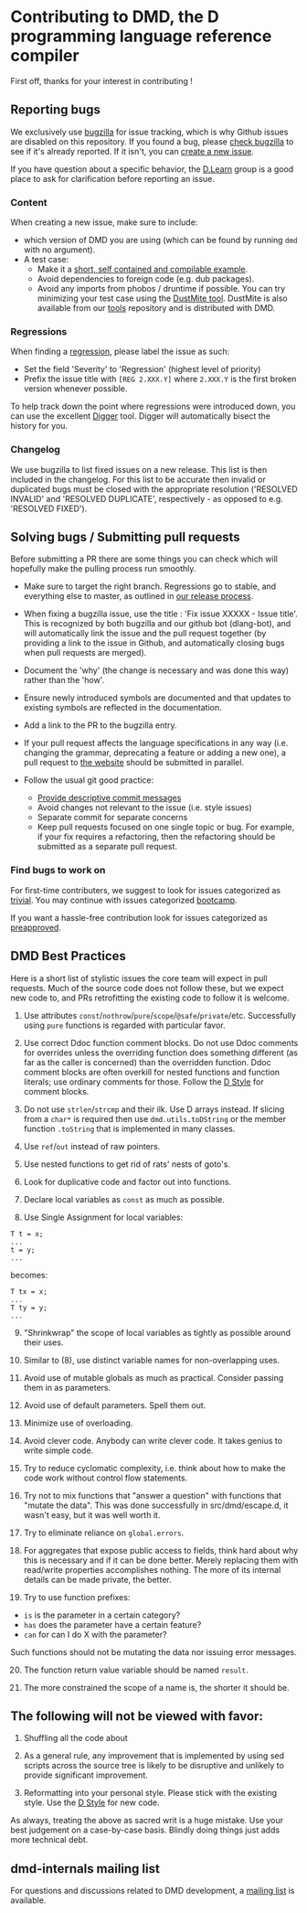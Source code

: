# Contributing to DMD, the D programming language reference compiler

First off, thanks for your interest in contributing !

## Reporting bugs

We exclusively use [bugzilla](https://issues.dlang.org/) for issue tracking, which is why Github issues are disabled on this repository.
If you found a bug, please [check bugzilla](https://issues.dlang.org/query.cgi) to see if it's already reported.
If it isn't, you can [create a new issue](https://issues.dlang.org/enter_bug.cgi).

If you have question about a specific behavior, the [D.Learn](http://forum.dlang.org/group/learn) group is a good place to ask for clarification before reporting an issue.

### Content

When creating a new issue, make sure to include:
- which version of DMD you are using (which can be found by running `dmd` with no argument).
- A test case:
  - Make it a [short, self contained and compilable example](http://sscce.org/).
  - Avoid dependencies to foreign code (e.g. dub packages).
  - Avoid any imports from phobos / druntime if possible.
You can try minimizing your test case using the [DustMite tool](https://github.com/CyberShadow/DustMite/wiki).
DustMite  is also available from our [tools](https://github.com/dlang/tools) repository and is distributed with DMD.

### Regressions

When finding a [regression](https://en.wikipedia.org/wiki/Software_regression), please label the issue as such:
- Set the field 'Severity' to 'Regression' (highest level of priority)
- Prefix the issue title with `[REG 2.XXX.Y]` where `2.XXX.Y` is the first broken version whenever possible.

To help track down the point where regressions were introduced down, you can use the excellent [Digger](https://github.com/CyberShadow/digger) tool.
Digger will automatically bisect the history for you.

### Changelog

We use bugzilla to list fixed issues on a new release.  This list is then included in the changelog.
For this list to be accurate then invalid or duplicated bugs must be closed with the appropriate resolution ('RESOLVED INVALID' and 'RESOLVED DUPLICATE', respectively - as opposed to e.g. 'RESOLVED FIXED').


## Solving bugs / Submitting pull requests

Before submitting a PR there are some things you can check which will hopefully make the pulling process run smoothly.

- Make sure to target the right branch.  Regressions go to stable, and everything else to master, as outlined in [our release process](http://wiki.dlang.org/DIP75).

- When fixing a bugzilla issue, use the title : 'Fix issue XXXXX - Issue title'.  This is recognized by both bugzilla and our github bot (dlang-bot),
  and will automatically link the issue and the pull request together (by providing a link to the issue in Github, and automatically closing bugs when pull requests are merged).

- Document the 'why' (the change is necessary and was done this way) rather than the 'how'.

- Ensure newly introduced symbols are documented and that updates to existing symbols are reflected in the documentation.

- Add a link to the PR to the bugzilla entry.

- If your pull request affects the language specifications in any way (i.e. changing the grammar, deprecating a feature or adding a new one),
  a pull request to [the website](https://github.com/dlang/dlang.org) should be submitted in parallel.

- Follow the usual git good practice:
  - [Provide descriptive commit messages](https://chris.beams.io/posts/git-commit/)
  - Avoid changes not relevant to the issue (i.e. style issues)
  - Separate commit for separate concerns
  - Keep pull requests focused on one single topic or bug.  For example, if your fix requires a refactoring, then the refactoring should be submitted as a separate pull request.

### Find bugs to work on

For first-time contributers, we suggest to look for issues categorized as [trivial](https://issues.dlang.org/buglist.cgi?component=dmd&keywords=trivial&product=D). You may continue with issues categorized [bootcamp](https://issues.dlang.org/buglist.cgi?component=dmd&keywords=bootcamp&product=D).

If you want a hassle-free contribution look for issues categorized as [preapproved](https://issues.dlang.org/buglist.cgi?component=dmd&keywords=preapproved&product=D).

## DMD Best Practices

Here is a short list of stylistic issues the core team will expect in
pull requests. Much of the source code does not follow these, but
we expect new code to, and PRs retrofitting the existing code to
follow it is welcome.

1. Use attributes `const`/`nothrow`/`pure`/`scope`/`@safe`/`private`/etc.
Successfully using `pure` functions is regarded with particular favor.

2. Use correct Ddoc function comment blocks. Do not use Ddoc comments for
overrides unless the overriding function does something different (as far as
the caller is concerned) than the overridden function. Ddoc comment blocks
are often overkill for nested functions and function literals; use ordinary
comments for those. Follow the [D Style](https://dlang.org/dstyle.html#phobos_documentation)
for comment blocks.

3. Do not use `strlen`/`strcmp` and their ilk. Use D arrays instead.
If slicing from a `char*` is required then use `dmd.utils.toDString`
or the member function `.toString` that is implemented in many classes.

4. Use `ref`/`out` instead of raw pointers.

5. Use nested functions to get rid of rats' nests of goto's.

6. Look for duplicative code and factor out into functions.

7. Declare local variables as `const` as much as possible.

8. Use Single Assignment for local variables:
```
T t = x;
...
t = y;
...
```
becomes:
```
T tx = x;
...
T ty = y;
...
```

9. "Shrinkwrap" the scope of local variables as tightly as possible
around their uses.

10. Similar to (8), use distinct variable names for non-overlapping uses.

11. Avoid use of mutable globals as much as practical. Consider passing them
in as parameters.

12. Avoid use of default parameters. Spell them out.

13. Minimize use of overloading.

14. Avoid clever code. Anybody can write clever code. It takes genius to write
simple code.

15. Try to reduce cyclomatic complexity, i.e. think about how to make the code work
without control flow statements.

16. Try not to mix functions that "answer a question" with functions that
"mutate the data".
This was done successfully in src/dmd/escape.d, it wasn't easy, but
it was well worth it.

17. Try to eliminate reliance on `global.errors`.

18. For aggregates that expose public access to fields, think hard about why this is
necessary and if it can be done better. Merely replacing them with read/write properties
accomplishes nothing. The more of its internal details can be made private, the better.

19. Try to use function prefixes:

* `is` is the parameter in a certain category?
* `has` does the parameter have a certain feature?
* `can` for can I do X with the parameter?

Such functions should not be mutating the data nor issuing error messages.

20. The function return value variable should be named `result`.

21. The more constrained the scope of a name is, the shorter it should be.


## The following will not be viewed with favor:

1. Shuffling all the code about

2. As a general rule, any improvement that is implemented by using sed scripts
across the source tree is likely to be disruptive and unlikely to provide
significant improvement.

3. Reformatting into your personal style. Please stick with the existing style.
Use the [D Style](https://dlang.org/dstyle.html#phobos_documentation) for new code.

As always, treating the above as sacred writ is a huge mistake. Use
your best judgement on a case-by-case basis. Blindly doing things just
adds more technical debt.


## dmd-internals mailing list

For questions and discussions related to DMD development, a [mailing list](https://forum.dlang.org/group/dmd) is available.
